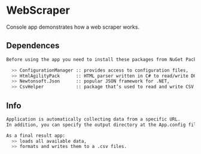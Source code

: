 # WebScraper
Console app demonstrates how a web scraper works.

## Dependences
```bash
Before using the app you need to install these packages from NuGet Package Manager:

  >> ConfigurationManager :: provides access to configuration files,
  >> HtmlAgilityPack      :: HTML parser written in C# to read/write DOM,
  >> Newtonsoft.Json      :: popular JSON framework for .NET,
  >> CsvHelper            :: package that’s used to read and write CSV files.
```

## Info
```bash
Application is automatically collecting data from a specific URL.
In addition, you can specify the output directory at the App.config file.

As a final result app:
  >> loads all available data,
  >> formats and writes them to a .csv files.
```
